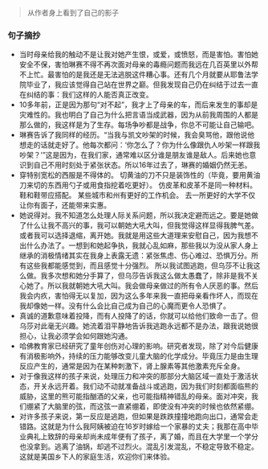 > 从作者身上看到了自己的影子

### 句子摘抄
- 当时母亲给我的触动不是让我对她产生恨，或爱，或愤怒，而是害怕。害怕她安全不保，害怕琳赛不得不再次面对母亲的毒瘾问题而我远在几百英里以外帮不上忙。最害怕的是我还是无法逃脱这件糟心事。还有几个月就要从耶鲁法学院毕业了，我应该觉得自己站在世界之巅。但我发现自己仍在纠结于过去一直在纠结的事：我们这样的人能否真正改变。
- 10多年前，正是因为那句“对不起”，我才上了母亲的车，而后来发生的事却是灾难性的。我也明白了自己为什么把言语当成武器，因为从前我周围的人都是那么做的，我这样是为了生存。每场争吵都是战争，你总不可能让自己输吧。
- 琳赛告诉了我同样的经历。“当我与凯文吵架的时候，我会臭骂他，跟他说他想走的话就走好了。他每次都问：‘你怎么了？你为什么像跟仇人吵架一样跟我吵架？’”这是因为，在我们家，通常难以区分谁是朋友谁是敌人。后来她也意识到自己不用时刻处于紧张状态。所以16年过去了，琳赛的婚姻仍然无恙。
- 穿特别宽松的西服是不得体的。
切黄油的刀不只是装饰性的（毕竟，要用黄油刀来切的东西用勺子或用食指挖着吃更好）。
仿皮革和皮革不是同一种材料。
鞋和鞋带应搭配。
某些城市和州有更好的工作机会。
去一所更好的大学不仅让你有面子，还能带来实惠。
- 她说得对。我不知道怎么处理人际关系问题，所以我决定避而远之。要是她做了什么让我不高兴的事，我可以朝她大吼大叫，但我觉得这样显得我脾气差。或者我可以选择退缩，离开她。我就是用这些大道理来安慰自己，因为我想不出什么办法了。一想到和她起争执，我就心乱如麻，那些我以为没从家人身上继承的消极情绪其实在我身上表露无遗：紧张焦虑、伤心难过、恐惧万分。所有这些我都能感觉到，而且感觉十分强烈。
所以我试图逃跑，但乌莎不让我这么做。我多次想和她分手算了，但乌莎告诉我这么做太愚蠢了，除非是我不关心她了。所以我就朝她大吼大叫。我会做母亲做过的所有令人厌恶的事。然后我会内疚，害怕得无以复加，因为这么多年来我一直把母亲看作坏人，而现在我却像她一样。没有什么会比自己成为自己的心魔而更令人恐惧了。
- 真诚的道歉意味着投降，而有人投降了的话，你就可以给他们致命一击了。但乌莎对此毫无兴趣。她流着泪平静地告诉我逃跑永远都不是办法，跟我说她很担心，让我必须学会如何跟她沟通。
- 哈佛教育家已经研究了童年创伤对心理的影响。研究者发现，除了对今后健康有消极影响外，持续的压力能够改变儿童大脑的化学成分。毕竟压力是由生理反应产生的，通常是因为在某种刺激下，肾上腺素等其他激素充斥全身。
- 对于像我这样的孩子来说，处理压力和冲突的那部分大脑区域一直处于激活状态，开关永远开着。我们动不动就准备战斗或逃跑，因为我们时刻都面临熊的威胁，这里的熊可能指酗酒的父亲，也可能指精神错乱的母亲。面对冲突，我们绷紧了大脑里的弦，而这弦一直紧绷着，即使没有冲突的时候也依然紧绷。
- 对许多孩子来说，第一反应是逃跑，但如果是跌跌撞撞地跑向出口，通常会走错路。这就是为什么我阿姨被迫在16岁时嫁给一个家暴的丈夫；我那在高中毕业典礼上致辞的母亲却尚未成年便有了孩子，离了婚，而且在大学里一个学分也没拿到。逃离了油锅，却逃不过烈火。混乱引发混乱，不稳定导致不稳定。这就是美国乡下人的家庭生活，欢迎你们来体验。